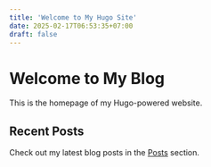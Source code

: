 ```yaml
---
title: 'Welcome to My Hugo Site'
date: 2025-02-17T06:53:35+07:00
draft: false
---
```


# Welcome to My Blog

This is the homepage of my Hugo-powered website.

## Recent Posts

Check out my latest blog posts in the [Posts](/posts/) section.
